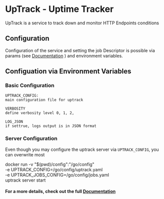 UpTrack - Uptime Tracker
========================

UpTrack is a service to track down and monitor HTTP Endpoints conditions





## Configuration
Configuration of the service and setting the job Descriptor is possible via params (see [Documentation](docs/uptrack.md)	) and environment variables.

## Configuation via Environment Variables
### Basic Configuration
```
UPTRACK_CONFIG:
main configuration file for uptrack 

VERBOSITY
define verbosity level 0, 1, 2,

LOG_JSON
if settrue, logs output is in JSON format
```

### Server Configuration
Even though you may configure the uptrack server via `UPTRACK_CONFIG`, you can overwrite most 


docker run -v "$(pwd)/config":"/go/config" \
-e UPTRACK_CONFIG=/go/config/uptrack.yaml \
-e UPTRACK_JOBS_CONFIG=/go/config/jobs.yaml \
uptrack server start



#### For a more details, check out the full [Documentation](docs/uptrack.md)	

